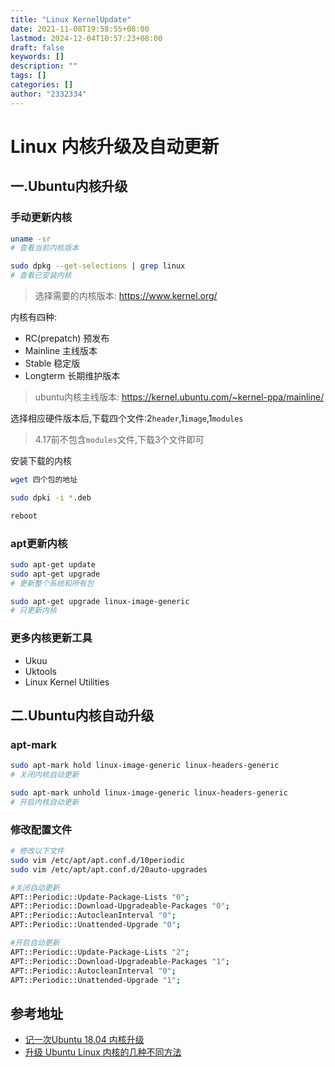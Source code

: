 ```yaml
---
title: "Linux KernelUpdate"
date: 2021-11-08T19:58:55+08:00
lastmod: 2024-12-04T10:57:23+08:00
draft: false
keywords: []
description: ""
tags: []
categories: []
author: "2332334"
---
```

<!--more-->

# Linux 内核升级及自动更新

## 一.Ubuntu内核升级

### 手动更新内核

``` bash
uname -sr
# 查看当前内核版本

sudo dpkg --get-selections | grep linux
# 查看已安装内核
```

> 选择需要的内核版本: https://www.kernel.org/

内核有四种:

+ RC(prepatch) 预发布
+ Mainline 主线版本
+ Stable 稳定版
+ Longterm 长期维护版本

> ubuntu内核主线版本: https://kernel.ubuntu.com/~kernel-ppa/mainline/

选择相应硬件版本后,下载四个文件:2`header`,1`image`,1`modules`

> 4.17前不包含`modules`文件,下载3个文件即可

安装下载的内核

``` bash
wget 四个包的地址

sudo dpki -i *.deb

reboot
```

### apt更新内核

```bash
sudo apt-get update
sudo apt-get upgrade
# 更新整个系统和所有包

sudo apt-get upgrade linux-image-generic
# 只更新内核
```

### 更多内核更新工具

+ Ukuu
+ Uktools
+ Linux Kernel Utilities

## 二.Ubuntu内核自动升级

### apt-mark

```bash
sudo apt-mark hold linux-image-generic linux-headers-generic
# 关闭内核自动更新

sudo apt-mark unhold linux-image-generic linux-headers-generic
# 开启内核自动更新
```

### 修改配置文件

``` bash
# 修改以下文件
sudo vim /etc/apt/apt.conf.d/10periodic
sudo vim /etc/apt/apt.conf.d/20auto-upgrades

#关闭自动更新
APT::Periodic::Update-Package-Lists "0";
APT::Periodic::Download-Upgradeable-Packages "0";
APT::Periodic::AutocleanInterval "0";
APT::Periodic::Unattended-Upgrade "0";

#开启自动更新
APT::Periodic::Update-Package-Lists "2";
APT::Periodic::Download-Upgradeable-Packages "1";
APT::Periodic::AutocleanInterval "0";
APT::Periodic::Unattended-Upgrade "1";
```

## 参考地址

+ [记一次Ubuntu 18.04 内核升级](https://zhuanlan.zhihu.com/p/75669680)
+ [升级 Ubuntu Linux 内核的几种不同方法](https://linux.cn/article-12125-1.html)